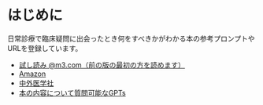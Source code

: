 # はじめに
日常診療で臨床疑問に出会ったとき何をすべきかがわかる本の参考プロンプトやURLを登録しています。
- [試し読み @m3.com（前の版の最初の方を読めます）](https://www.m3.com/news/iryoishin/921094)
- [Amazon](https://www.amazon.co.jp/dp/449801409X)
- [中外医学社](https://www.chugaiigaku.jp/item/detail.php?id=4696)
- [本の内容について質問可能なGPTs](https://chatgpt.com/g/g-X5hLCmuTu-lin-chuang-yi-wen-gpts)
